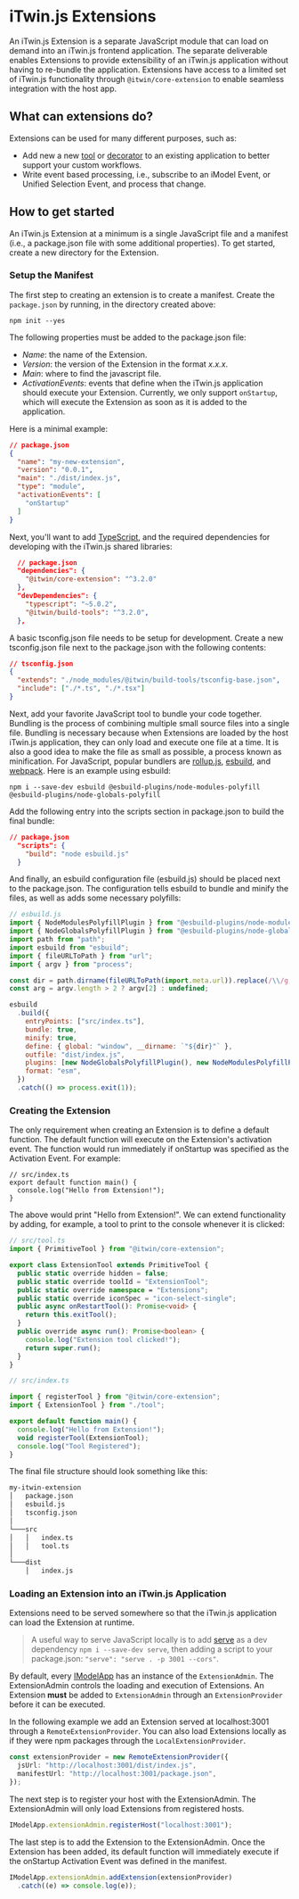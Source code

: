 # iTwin.js Extensions

An iTwin.js Extension is a separate JavaScript module that can load on demand into an iTwin.js frontend application.
The separate deliverable enables Extensions to provide extensibility of an iTwin.js application without having to re-bundle the application.
Extensions have access to a limited set of iTwin.js functionality through `@itwin/core-extension` to enable seamless integration with the host app.

## What can extensions do?

Extensions can be used for many different purposes, such as:
- Add new a new [tool](./Tools.md) or [decorator](./ViewDecorations.md) to an existing application to better support your custom workflows.
- Write event based processing, i.e., subscribe to an iModel Event, or Unified Selection Event, and process that change.

## How to get started

An iTwin.js Extension at a minimum is a single JavaScript file and a manifest (i.e., a package.json file with some additional properties).
To get started, create a new directory for the Extension.

### Setup the Manifest
The first step to creating an extension is to create a manifest.
Create the `package.json` by running, in the directory created above:
```
npm init --yes
```
The following properties must be added to the package.json file:
- _Name_: the name of the Extension.
- _Version_: the version of the Extension in the format _x.x.x_.
- _Main_: where to find the javascript file.
- _ActivationEvents_: events that define when the iTwin.js application should execute your Extension. Currently, we only support `onStartup`, which will execute the Extension as soon as it is added to the application.

Here is a minimal example:
```json
// package.json
{
  "name": "my-new-extension",
  "version": "0.0.1",
  "main": "./dist/index.js",
  "type": "module",
  "activationEvents": [
    "onStartup"
  ]
}
```

Next, you'll want to add [TypeScript](https://www.typescriptlang.org/), and the required dependencies for developing with the iTwin.js shared libraries:
```json
  // package.json
  "dependencies": {
    "@itwin/core-extension": "^3.2.0"
  },
  "devDependencies": {
    "typescript": "~5.0.2",
    "@itwin/build-tools": "^3.2.0",
  },
```
A basic tsconfig.json file needs to be setup for development. Create a new tsconfig.json file next to the package.json with the following contents:
```json
// tsconfig.json
{
  "extends": "./node_modules/@itwin/build-tools/tsconfig-base.json",
  "include": ["./*.ts", "./*.tsx"]
}
```

Next, add your favorite JavaScript tool to bundle your code together.
Bundling is the process of combining multiple small source files into a single file.
Bundling is necessary because when Extensions are loaded by the host iTwin.js application, they can only load and execute one file at a time.
It is also a good idea to make the file as small as possible, a process known as minification.
For JavaScript, popular bundlers are [rollup.js](https://rollupjs.org/guide/en/), [esbuild](https://esbuild.github.io/), and [webpack](https://webpack.js.org/). Here is an example using esbuild:
```
npm i --save-dev esbuild @esbuild-plugins/node-modules-polyfill @esbuild-plugins/node-globals-polyfill
```
Add the following entry into the scripts section in package.json to build the final bundle:
```json
// package.json
  "scripts": {
    "build": "node esbuild.js"
  }
```
And finally, an esbuild configuration file (esbuild.js) should be placed next to the package.json.
The configuration tells esbuild to bundle and minify the files, as well as adds some necessary polyfills:
```js
// esbuild.js
import { NodeModulesPolyfillPlugin } from "@esbuild-plugins/node-modules-polyfill";
import { NodeGlobalsPolyfillPlugin } from "@esbuild-plugins/node-globals-polyfill";
import path from "path";
import esbuild from "esbuild";
import { fileURLToPath } from "url";
import { argv } from "process";

const dir = path.dirname(fileURLToPath(import.meta.url)).replace(/\\/g, "/");
const arg = argv.length > 2 ? argv[2] : undefined;

esbuild
  .build({
    entryPoints: ["src/index.ts"],
    bundle: true,
    minify: true,
    define: { global: "window", __dirname: `"${dir}"` },
    outfile: "dist/index.js",
    plugins: [new NodeGlobalsPolyfillPlugin(), new NodeModulesPolyfillPlugin()],
    format: "esm",
  })
  .catch(() => process.exit(1));
```

### Creating the Extension

The only requirement when creating an Extension is to define a default function.
The default function will execute on the Extension's activation event.
The function would run immediately if onStartup was specified as the Activation Event.
For example:
```tsx
// src/index.ts
export default function main() {
  console.log("Hello from Extension!");
}
```
The above would print "Hello from Extension!". We can extend functionality by adding, for example, a tool to print to the console whenever it is clicked:

```ts
// src/tool.ts
import { PrimitiveTool } from "@itwin/core-extension";

export class ExtensionTool extends PrimitiveTool {
  public static override hidden = false;
  public static override toolId = "ExtensionTool";
  public static override namespace = "Extensions";
  public static override iconSpec = "icon-select-single";
  public async onRestartTool(): Promise<void> {
    return this.exitTool();
  }
  public override async run(): Promise<boolean> {
    console.log("Extension tool clicked!");
    return super.run();
  }
}
```
```ts
// src/index.ts

import { registerTool } from "@itwin/core-extension";
import { ExtensionTool } from "./tool";

export default function main() {
  console.log("Hello from Extension!");
  void registerTool(ExtensionTool);
  console.log("Tool Registered");
}
```

The final file structure should look something like this:
```txt
my-itwin-extension
│   package.json
│   esbuild.js
│   tsconfig.json
│
└───src
│   │   index.ts
│   │   tool.ts
│
└───dist
    │   index.js
```

### Loading an Extension into an iTwin.js Application

Extensions need to be served somewhere so that the iTwin.js application can load the Extension at runtime.
> A useful way to serve JavaScript locally is to add [serve](https://www.npmjs.com/package/serve) as a dev dependency `npm i --save-dev serve`, then adding a script to your package.json: `"serve": "serve . -p 3001 --cors"`.

By default, every [IModelApp](./IModelApp.md) has an instance of the `ExtensionAdmin`.
The ExtensionAdmin controls the loading and execution of Extensions.
An Extension **must** be added to `ExtensionAdmin` through an `ExtensionProvider` before it can be executed.

In the following example we add an Extension served at localhost:3001 through a `RemoteExtensionProvider`.
You can also load Extensions locally as if they were npm packages through the `LocalExtensionProvider`.

```ts
const extensionProvider = new RemoteExtensionProvider({
  jsUrl: "http://localhost:3001/dist/index.js",
  manifestUrl: "http://localhost:3001/package.json",
});
```

The next step is to register your host with the ExtensionAdmin. The ExtensionAdmin will only load Extensions from registered hosts.
```ts
IModelApp.extensionAdmin.registerHost("localhost:3001");
```

The last step is to add the Extension to the ExtensionAdmin. Once the Extension has been added, its default function will immediately execute if the onStartup Activation Event was defined in the manifest.
```ts
IModelApp.extensionAdmin.addExtension(extensionProvider)
  .catch((e) => console.log(e));
```

